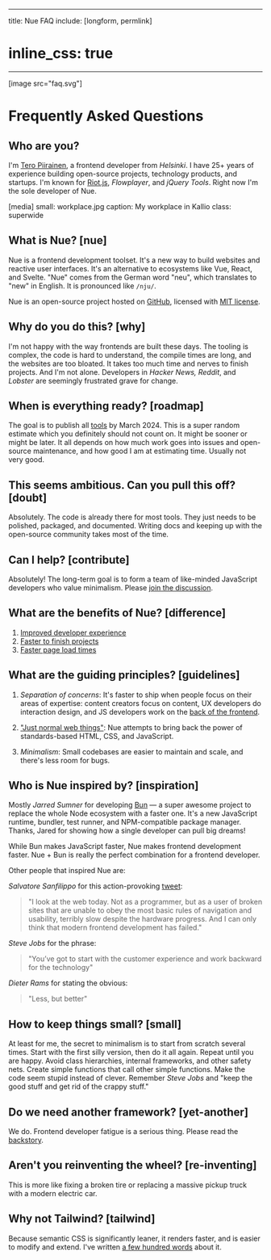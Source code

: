 
---
title: Nue FAQ
include: [longform, permlink]
# inline_css: true
---

[image src="faq.svg"]

# Frequently Asked Questions

## Who are you?
I'm [Tero Piirainen](//twitter.com/tipiirai), a frontend developer from *Helsinki*. I have 25+ years of experience building open-source projects, technology products, and startups. I'm known for [Riot.js](//riot.js.org/), *Flowplayer*, and *jQuery Tools*. Right now I'm the sole developer of  Nue.

[media]
  small: workplace.jpg
  caption: My workplace in Kallio
  class: superwide


## What is Nue? [nue]
Nue is a frontend development toolset. It's a new way to build websites and reactive user interfaces. It's an alternative to ecosystems like Vue, React, and Svelte. "Nue" comes from the German word "neu", which translates to "new" in English. It is pronounced like `/nju/`.


Nue is an open-source project hosted on [GitHub][gh], licensed with [MIT license][mit].


## Why do you do this? [why]
I'm not happy with the way frontends are built these days. The tooling is complex, the code is hard to understand, the compile times are long, and the websites are too bloated. It takes too much time and nerves to finish projects. And I'm not alone. Developers in *Hacker News, Reddit*, and *Lobster* are seemingly frustrated grave for change.


## When is everything ready? [roadmap]
The goal is to publish all [tools](/tools/) by March 2024. This is a super random estimate which you definitely should not count on. It might be sooner or might be later. It all depends on how much work goes into issues and open-source maintenance, and how good I am at estimating time. Usually not very good.


## This seems ambitious. Can you pull this off? [doubt]
Absolutely. The code is already there for most tools. They just needs to be polished, packaged, and documented. Writing docs and keeping up with the open-source community takes most of the time.


## Can I help? [contribute]
Absolutely! The long-term goal is to form a team of like-minded JavaScript developers who value minimalism. Please [join the discussion][discuss].


## What are the benefits of Nue? [difference]

1. [Improved developer experience](/why/#ux)
1. [Faster to finish projects](/why/#soc)
1. [Faster page load times](/why/#fast)


## What are the guiding principles? [guidelines]

1. *Separation of concerns*: It's faster to ship when people focus on their areas of expertise: content creators focus on content, UX developers do interaction design, and JS developers work on the [back of the frontend][back].

2. ["Just normal web things"][normal]: Nue attempts to bring back the power of standards-based HTML, CSS, and JavaScript.

3. *Minimalism*: Small codebases are easier to maintain and scale, and there's less room for bugs.

[back]: https://bradfrost.com/blog/post/front-of-the-front-end-and-back-of-the-front-end-web-development/
[normal]: https://heather-buchel.com/blog/2023/07/just-normal-web-things/


## Who is Nue inspired by? [inspiration]
Mostly *Jarred Sumner* for developing [Bun](//bun.sh) — a super awesome project to replace the whole Node ecosystem with a faster one. It's a new JavaScript runtime, bundler, test runner, and NPM-compatible package manager. Thanks, Jared for showing how a single developer can pull big dreams!

While Bun makes JavaScript faster, Nue makes frontend development faster. Nue + Bun is really the perfect combination for a frontend developer.

Other people that inspired Nue are:

*Salvatore Sanfilippo* for this action-provoking [tweet][antirez]:

> "I look at the web today. Not as a programmer, but as a user of broken sites that are unable to obey the most basic rules of navigation and usability, terribly slow despite the hardware progress. And I can only think that modern frontend development has failed."

*Steve Jobs* for the phrase:

> "You’ve got to start with the customer experience and work backward for the technology"

*Dieter Rams* for stating the obvious:

> "Less, but better"


## How to keep things small? [small]
At least for me, the secret to minimalism is to start from scratch several times. Start with the first silly version, then do it all again. Repeat until you are happy. Avoid class hierarchies, internal frameworks, and other safety nets. Create simple functions that call other simple functions. Make the code seem stupid instead of clever. Remember *Steve Jobs* and "keep the good stuff and get rid of the crappy stuff."


## Do we need another framework? [yet-another]
We do. Frontend developer fatigue is a serious thing. Please read the [backstory](/blog/backstory/).

## Aren't you reinventing the wheel? [re-inventing]
This is more like fixing a broken tire or replacing a massive pickup truck with a modern electric car.


## Why not Tailwind? [tailwind]
Because semantic CSS is significantly leaner, it renders faster, and is easier to modify and extend. I've written [a few hundred words](/blog/tailwind-vs-semantic-css/) about it.


[antirez]: //twitter.com/antirez/status/1378272801522597888
[linkedin]: //www.linkedin.com/in/tero-piirainen-370183248/
[gh]: //github.com/nuejs
[discuss]: //github.com/nuejs/nuejs/discussions
[mit]: //opensource.org/license/mit/
[dynamic]: //wiki.c2.com/?BenefitsOfDynamicTyping
[proxy]: //developer.mozilla.org/en-US/docs/Web/JavaScript/Reference/Global_Objects/Proxy
[destroy]: //developer.mozilla.org/en-US/docs/Web/JavaScript/Reference/Operators/Destructuring_assignment
[modules]: //developer.mozilla.org/en-US/docs/Web/JavaScript/Guide/Modules


